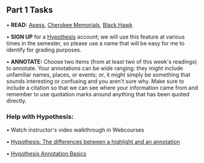 ## Part 1 Tasks

•	**READ:** [Apess](https://pressbooks.online.ucf.edu/aml3031/chapter/wiliam-apes/), [Cherokee Memorials](https://pressbooks.online.ucf.edu/aml3031/chapter/the-cherokee-memorials/), [Black Hawk](https://pressbooks.online.ucf.edu/aml3031/chapter/black-hawk-autobiography/)

•	**SIGN UP** for a [Hypothesis](https://web.hypothes.is/) account; we will use this feature at various times in the semester, so please use a name that will be easy for me to identify for grading purposes. 

•	**ANNOTATE:** Choose two items (from at least two of this week's readings) to annotate. Your annotations can be wide ranging: they might include unfamiliar names, places, or events; or, it might simply be something that sounds interesting or confusing and you aren't sure why. Make sure to include a citation so that we can see where your information came from and remember to use quotation marks around anything that has been quoted directly. 

### Help with Hypothesis:
•	Watch instructor's video walkthrough in Webcourses

•	[Hypothesis: The differences between a highlight and an annotation](https://web.hypothes.is/help/whats-the-difference-between-an-annotation-and-a-highlight/)

•	[Hypothesis Annotation Basics](https://web.hypothes.is/help/annotation-basics/)



